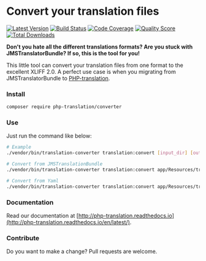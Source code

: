 # Convert your translation files

[![Latest Version](https://img.shields.io/github/release/php-translation/converter.svg?style=flat-square)](https://github.com/php-translation/converter/releases)
[![Build Status](https://img.shields.io/travis/php-translation/converter.svg?style=flat-square)](https://travis-ci.org/php-translation/converter)
[![Code Coverage](https://img.shields.io/scrutinizer/coverage/g/php-translation/converter.svg?style=flat-square)](https://scrutinizer-ci.com/g/php-translation/converter)
[![Quality Score](https://img.shields.io/scrutinizer/g/php-translation/converter.svg?style=flat-square)](https://scrutinizer-ci.com/g/php-translation/converter)
[![Total Downloads](https://img.shields.io/packagist/dt/php-translation/converter.svg?style=flat-square)](https://packagist.org/packages/php-translation/converter)

**Don't you hate all the different translations formats? Are you stuck with JMSTranslatorBundle? If so, this is the 
tool for you!**

This little tool can convert your translation files from one format to the excellent XLIFF 2.0. A perfect use case is 
when you migrating from JMSTranslatorBundle to [PHP-translation](http://php-translation.readthedocs.io/).

### Install

```bash
composer require php-translation/converter
```

### Use

Just run the command like below:

```bash
# Example
./vendor/bin/translation-converter translation:convert [input_dir] [output_dir] [format]

# Convert from JMSTranslationBundle
./vendor/bin/translation-converter translation:convert app/Resources/translations app/Resources/translations-new --format=jms

# Convert from Yaml
./vendor/bin/translation-converter translation:convert app/Resources/translations app/Resources/translations-new --format=yml
```

### Documentation

Read our documentation at [http://php-translation.readthedocs.io](http://php-translation.readthedocs.io/en/latest/).

### Contribute

Do you want to make a change? Pull requests are welcome.

